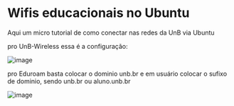# Wifis educacionais no Ubuntu 

Aqui um micro tutorial de como conectar nas redes da UnB via Ubuntu

pro UnB-Wireless essa é a configuração:

![image](https://github.com/RaulMyron/RaulMyron/assets/39887348/75f5802a-3ed0-411b-8f41-2dbb2cd17f9f)

pro Eduroam basta colocar o dominio unb.br e em usuário colocar o sufixo de dominio, sendo unb.br ou aluno.unb.br 

![image](https://github.com/RaulMyron/RaulMyron/assets/39887348/03c67661-4298-4a31-afc3-9107cbb1ea4a)


